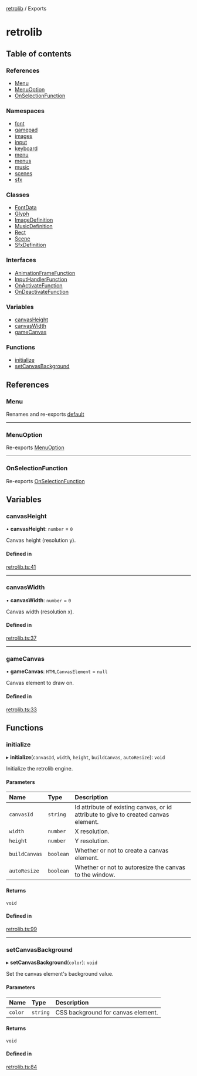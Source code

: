 [retrolib](README.md) / Exports

# retrolib

## Table of contents

### References

- [Menu](modules.md#menu)
- [MenuOption](modules.md#menuoption)
- [OnSelectionFunction](modules.md#onselectionfunction)

### Namespaces

- [font](modules/font.md)
- [gamepad](modules/gamepad.md)
- [images](modules/images.md)
- [input](modules/input.md)
- [keyboard](modules/keyboard.md)
- [menu](modules/menu.md)
- [menus](modules/menus.md)
- [music](modules/music.md)
- [scenes](modules/scenes.md)
- [sfx](modules/sfx.md)

### Classes

- [FontData](classes/FontData.md)
- [Glyph](classes/Glyph.md)
- [ImageDefinition](classes/ImageDefinition.md)
- [MusicDefinition](classes/MusicDefinition.md)
- [Rect](classes/Rect.md)
- [Scene](classes/Scene.md)
- [SfxDefinition](classes/SfxDefinition.md)

### Interfaces

- [AnimationFrameFunction](interfaces/AnimationFrameFunction.md)
- [InputHandlerFunction](interfaces/InputHandlerFunction.md)
- [OnActivateFunction](interfaces/OnActivateFunction.md)
- [OnDeactivateFunction](interfaces/OnDeactivateFunction.md)

### Variables

- [canvasHeight](modules.md#canvasheight)
- [canvasWidth](modules.md#canvaswidth)
- [gameCanvas](modules.md#gamecanvas)

### Functions

- [initialize](modules.md#initialize)
- [setCanvasBackground](modules.md#setcanvasbackground)

## References

### Menu

Renames and re-exports [default](classes/menu.default.md)

___

### MenuOption

Re-exports [MenuOption](modules/menu.md#menuoption)

___

### OnSelectionFunction

Re-exports [OnSelectionFunction](interfaces/menu.OnSelectionFunction.md)

## Variables

### canvasHeight

• **canvasHeight**: `number` = `0`

Canvas height (resolution y).

#### Defined in

[retrolib.ts:41](https://github.com/philbgarner/retrolib/blob/0d99a16/src/retrolib.ts#L41)

___

### canvasWidth

• **canvasWidth**: `number` = `0`

Canvas width (resolution x).

#### Defined in

[retrolib.ts:37](https://github.com/philbgarner/retrolib/blob/0d99a16/src/retrolib.ts#L37)

___

### gameCanvas

• **gameCanvas**: `HTMLCanvasElement` = `null`

Canvas element to draw on.

#### Defined in

[retrolib.ts:33](https://github.com/philbgarner/retrolib/blob/0d99a16/src/retrolib.ts#L33)

## Functions

### initialize

▸ **initialize**(`canvasId`, `width`, `height`, `buildCanvas`, `autoResize`): `void`

Initialize the retrolib engine.

#### Parameters

| Name | Type | Description |
| :------ | :------ | :------ |
| `canvasId` | `string` | Id attribute of existing canvas, or id attribute to give to created canvas element. |
| `width` | `number` | X resolution. |
| `height` | `number` | Y resolution. |
| `buildCanvas` | `boolean` | Whether or not to create a canvas element. |
| `autoResize` | `boolean` | Whether or not to autoresize the canvas to the window. |

#### Returns

`void`

#### Defined in

[retrolib.ts:99](https://github.com/philbgarner/retrolib/blob/0d99a16/src/retrolib.ts#L99)

___

### setCanvasBackground

▸ **setCanvasBackground**(`color`): `void`

Set the canvas element's background value.

#### Parameters

| Name | Type | Description |
| :------ | :------ | :------ |
| `color` | `string` | CSS background for canvas element. |

#### Returns

`void`

#### Defined in

[retrolib.ts:84](https://github.com/philbgarner/retrolib/blob/0d99a16/src/retrolib.ts#L84)
